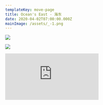 ```yaml
---
templateKey: move-page
title: Ocean's East - 海东
date: 2020-04-02T07:00:00.000Z
mainImage: /assets/_-1.png
---
```

![](/assets/IMG_49.jpg)

![](/assets/_-1.png)

<div class="video-container"><iframe src="https://www.youtube.com/embed/TH64IHj-zSQ" class="video" frameborder="0" allow="accelerometer; autoplay; encrypted-media; gyroscope; picture-in-picture" allowfullscreen></iframe></div>

<div class="lines-3"></div>
